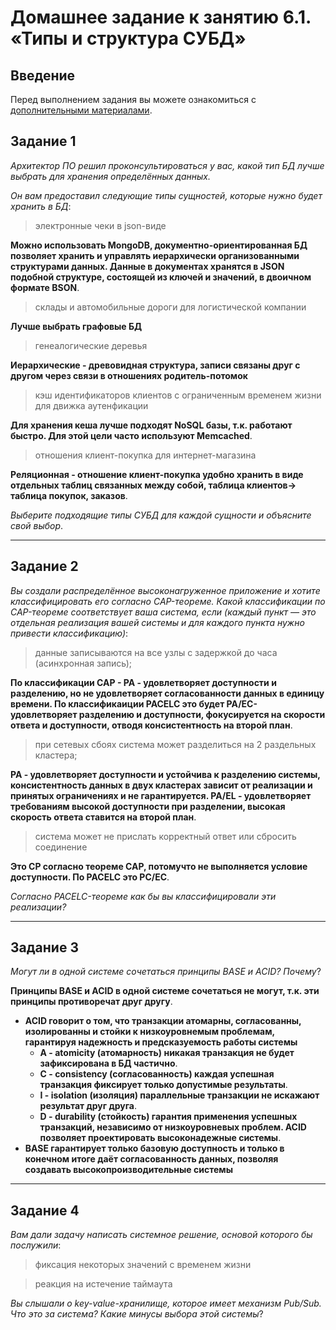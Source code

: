 # Домашнее задание к занятию 6.1. «Типы и структура СУБД»

## Введение

Перед выполнением задания вы можете ознакомиться с [дополнительными материалами](https://github.com/netology-code/virt-homeworks/tree/virt-11/additional).

## Задание 1

*Архитектор ПО решил проконсультироваться у вас, какой тип БД лучше выбрать для хранения определённых данных.*

*Он вам предоставил следующие типы сущностей, которые нужно будет хранить в БД*:

>электронные чеки в json-виде

**Можно использовать MongoDB, документно-ориентированная БД позволяет хранить и управлять иерархически организованными структурами данных. Данные в документах хранятся в JSON подобной структуре, состоящей из ключей и значений, в двоичном формате BSON**. 

>склады и автомобильные дороги для логистической компании

**Лучше выбрать графовые БД**

>генеалогические деревья

**Иерархические - древовидная структура, записи связаны друг с другом через связи в отношениях родитель-потомок**

>кэш идентификаторов клиентов с ограниченным временем жизни для движка аутенфикации

**Для хранения кеша лучше подходят NoSQL базы, т.к. работают быстро. Для этой цели часто используют Memcached**.

>отношения клиент-покупка для интернет-магазина

**Реляционная - отношение клиент-покупка удобно хранить в виде отдельных таблиц связанных между собой, таблица клиентов-> таблица покупок, заказов**.

*Выберите подходящие типы СУБД для каждой сущности и объясните свой выбор*.

***

## Задание 2

*Вы создали распределённое высоконагруженное приложение и хотите классифицировать его согласно CAP-теореме. Какой классификации по CAP-теореме соответствует ваша система, если (каждый пункт — это отдельная реализация вашей системы и для каждого пункта нужно привести классификацию)*:

>данные записываются на все узлы с задержкой до часа (асинхронная запись);
 
**По классификации CAP - PA - удовлетворяет доступности и разделению, но не удовлетворяет согласованности данных в единицу времени. По классификаиции PACELC это будет PA/EC- удовлетворяет разделению и доступности, фокусируется на скорости ответа и доступности, отводя консистентность на второй план**.

>при сетевых сбоях система может разделиться на 2 раздельных кластера;

**PA - удовлетворяет доступности и устойчива к разделению системы, консистентность данных в двух кластерах зависит от реализации и принятых ограничениях и не гарантируется. PA/EL - удовлетворяет требованиям высокой доступности при разделении, высокая скорость ответа ставится на второй план**.

>система может не прислать корректный ответ или сбросить соединение

**Это CP согласно теореме CAP, потомучто не выполняется условие доступности. По PACELC это PC/EC**.

*Согласно PACELC-теореме как бы вы классифицировали эти реализации?*

***

## Задание 3

*Могут ли в одной системе сочетаться принципы BASE и ACID? Почему*?

**Принципы BASE и ACID в одной системе сочетаться не могут, т.к. эти принципы противоречат друг другу**.
 + **ACID говорит о том, что транзакции атомарны, согласованны, изолированны и стойки к низкоуровнемым проблемам, гарантируя надежность и предсказуемость работы системы**
   - **A - atomicity (атомарность) никакая транзакция не будет зафиксирована в БД частично**.
   - **C - consistency (согласованность) каждая успешная транзакция фиксирует только допустимые результаты**.
   - **I - isolation (изоляция) параллельные транзакции не искажают результат друг друга**.
   - **D - durability (стойкость) гарантия применения успешных транзакций, независимо от низкоуровневых проблем. ACID позволяет проектировать высоконадежные системы**.
 + **BASE гарантирует только базовую доступность и только в конечном итоге даёт согласованность данных, позволяя создавать высокопроизводительные системы**

***

## Задание 4

*Вам дали задачу написать системное решение, основой которого бы послужили*:

>фиксация некоторых значений с временем жизни



>реакция на истечение таймаута


*Вы слышали о key-value-хранилище, которое имеет механизм Pub/Sub. Что это за система? Какие минусы выбора этой системы*?

